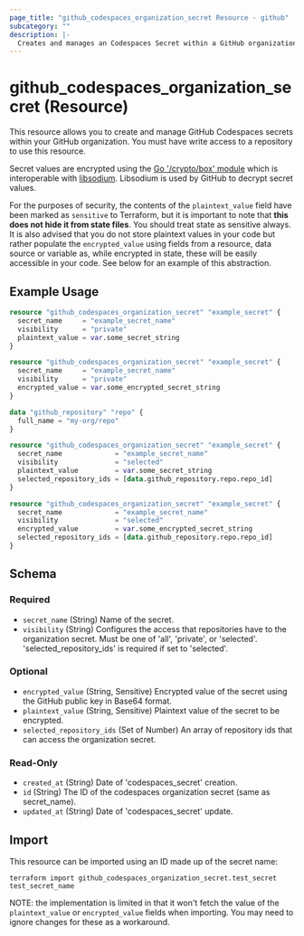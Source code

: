 ```yaml
---
page_title: "github_codespaces_organization_secret Resource - github"
subcategory: ""
description: |-
  Creates and manages an Codespaces Secret within a GitHub organization
---
```


# github_codespaces_organization_secret (Resource)

This resource allows you to create and manage GitHub Codespaces secrets within your GitHub organization. You must have write access to a repository to use this resource.

Secret values are encrypted using the [Go '/crypto/box' module](https://godoc.org/golang.org/x/crypto/nacl/box) which is interoperable with [libsodium](https://libsodium.gitbook.io/doc/). Libsodium is used by GitHub to decrypt secret values.

For the purposes of security, the contents of the `plaintext_value` field have been marked as `sensitive` to Terraform, but it is important to note that **this does not hide it from state files**. You should treat state as sensitive always. It is also advised that you do not store plaintext values in your code but rather populate the `encrypted_value` using fields from a resource, data source or variable as, while encrypted in state, these will be easily accessible in your code. See below for an example of this abstraction.

## Example Usage

```terraform
resource "github_codespaces_organization_secret" "example_secret" {
  secret_name     = "example_secret_name"
  visibility      = "private"
  plaintext_value = var.some_secret_string
}

resource "github_codespaces_organization_secret" "example_secret" {
  secret_name     = "example_secret_name"
  visibility      = "private"
  encrypted_value = var.some_encrypted_secret_string
}
```

```terraform
data "github_repository" "repo" {
  full_name = "my-org/repo"
}

resource "github_codespaces_organization_secret" "example_secret" {
  secret_name             = "example_secret_name"
  visibility              = "selected"
  plaintext_value         = var.some_secret_string
  selected_repository_ids = [data.github_repository.repo.repo_id]
}

resource "github_codespaces_organization_secret" "example_secret" {
  secret_name             = "example_secret_name"
  visibility              = "selected"
  encrypted_value         = var.some_encrypted_secret_string
  selected_repository_ids = [data.github_repository.repo.repo_id]
}
```

<!-- schema generated by tfplugindocs -->
## Schema

### Required

- `secret_name` (String) Name of the secret.
- `visibility` (String) Configures the access that repositories have to the organization secret. Must be one of 'all', 'private', or 'selected'. 'selected_repository_ids' is required if set to 'selected'.

### Optional

- `encrypted_value` (String, Sensitive) Encrypted value of the secret using the GitHub public key in Base64 format.
- `plaintext_value` (String, Sensitive) Plaintext value of the secret to be encrypted.
- `selected_repository_ids` (Set of Number) An array of repository ids that can access the organization secret.

### Read-Only

- `created_at` (String) Date of 'codespaces_secret' creation.
- `id` (String) The ID of the codespaces organization secret (same as secret_name).
- `updated_at` (String) Date of 'codespaces_secret' update.

## Import

This resource can be imported using an ID made up of the secret name:

```shell
terraform import github_codespaces_organization_secret.test_secret test_secret_name
```

NOTE: the implementation is limited in that it won't fetch the value of the `plaintext_value` or `encrypted_value` fields when importing. You may need to ignore changes for these as a workaround.
